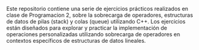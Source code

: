 Este repositorio contiene una serie de ejercicios prácticos realizados en clase de Programacion 2, sobre la sobrecarga de operadores, estructuras de datos de pilas (stack) y colas (queue) utilizando C++.
Los ejercicios están diseñados para explorar y practicar la implementación de operaciones personalizadas utilizando sobrecarga de operadores en contextos específicos de estructuras de datos lineales.
